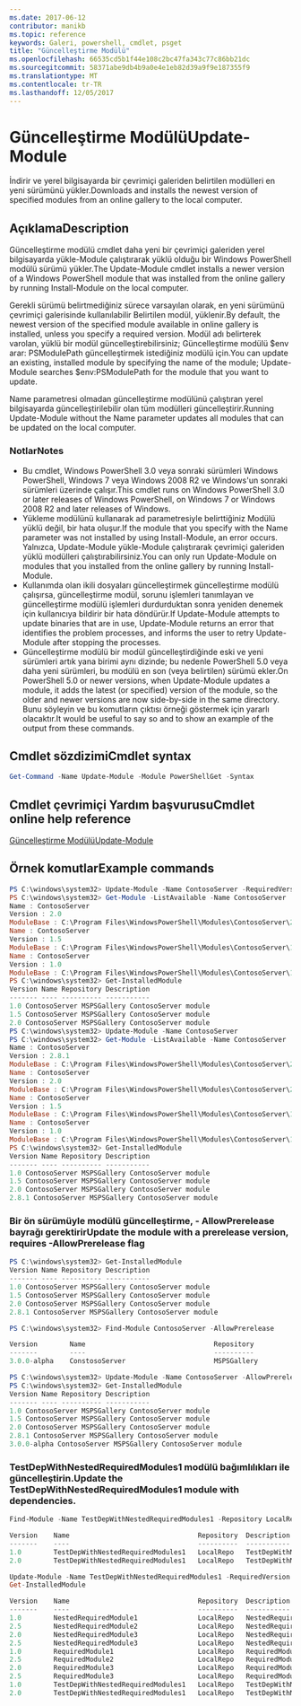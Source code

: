 ```yaml
---
ms.date: 2017-06-12
contributor: manikb
ms.topic: reference
keywords: Galeri, powershell, cmdlet, psget
title: "Güncelleştirme Modülü"
ms.openlocfilehash: 66535cd5b1f44e108c2bc47fa343c77c86bb21dc
ms.sourcegitcommit: 58371abe9db4b9a0e4e1eb82d39a9f9e187355f9
ms.translationtype: MT
ms.contentlocale: tr-TR
ms.lasthandoff: 12/05/2017
---
```

# <a name="update-module"></a><span data-ttu-id="fab6f-103">Güncelleştirme Modülü</span><span class="sxs-lookup"><span data-stu-id="fab6f-103">Update-Module</span></span>

<span data-ttu-id="fab6f-104">İndirir ve yerel bilgisayarda bir çevrimiçi galeriden belirtilen modülleri en yeni sürümünü yükler.</span><span class="sxs-lookup"><span data-stu-id="fab6f-104">Downloads and installs the newest version of specified modules from an online gallery to the local computer.</span></span>

## <a name="description"></a><span data-ttu-id="fab6f-105">Açıklama</span><span class="sxs-lookup"><span data-stu-id="fab6f-105">Description</span></span>

<span data-ttu-id="fab6f-106">Güncelleştirme modülü cmdlet daha yeni bir çevrimiçi galeriden yerel bilgisayarda yükle-Module çalıştırarak yüklü olduğu bir Windows PowerShell modülü sürümü yükler.</span><span class="sxs-lookup"><span data-stu-id="fab6f-106">The Update-Module cmdlet installs a newer version of a Windows PowerShell module that was installed from the online gallery by running Install-Module on the local computer.</span></span>

<span data-ttu-id="fab6f-107">Gerekli sürümü belirtmediğiniz sürece varsayılan olarak, en yeni sürümünü çevrimiçi galerisinde kullanılabilir Belirtilen modül, yüklenir.</span><span class="sxs-lookup"><span data-stu-id="fab6f-107">By default, the newest version of the specified module available in online gallery is installed, unless you specify a required version.</span></span> <span data-ttu-id="fab6f-108">Modül adı belirterek varolan, yüklü bir modül güncelleştirebilirsiniz; Güncelleştirme modülü $env arar: PSModulePath güncelleştirmek istediğiniz modülü için.</span><span class="sxs-lookup"><span data-stu-id="fab6f-108">You can update an existing, installed module by specifying the name of the module; Update-Module searches $env:PSModulePath for the module that you want to update.</span></span>

<span data-ttu-id="fab6f-109">Name parametresi olmadan güncelleştirme modülünü çalıştıran yerel bilgisayarda güncelleştirilebilir olan tüm modülleri güncelleştirir.</span><span class="sxs-lookup"><span data-stu-id="fab6f-109">Running Update-Module without the Name parameter updates all modules that can be updated on the local computer.</span></span>

### <a name="notes"></a><span data-ttu-id="fab6f-110">Notlar</span><span class="sxs-lookup"><span data-stu-id="fab6f-110">Notes</span></span>

- <span data-ttu-id="fab6f-111">Bu cmdlet, Windows PowerShell 3.0 veya sonraki sürümleri Windows PowerShell, Windows 7 veya Windows 2008 R2 ve Windows'un sonraki sürümleri üzerinde çalışır.</span><span class="sxs-lookup"><span data-stu-id="fab6f-111">This cmdlet runs on Windows PowerShell 3.0 or later releases of Windows PowerShell, on Windows 7 or Windows 2008 R2 and later releases of Windows.</span></span>
- <span data-ttu-id="fab6f-112">Yükleme modülünü kullanarak ad parametresiyle belirttiğiniz Modülü yüklü değil, bir hata oluşur.</span><span class="sxs-lookup"><span data-stu-id="fab6f-112">If the module that you specify with the Name parameter was not installed by using Install-Module, an error occurs.</span></span> <span data-ttu-id="fab6f-113">Yalnızca, Update-Module yükle-Module çalıştırarak çevrimiçi galeriden yüklü modülleri çalıştırabilirsiniz.</span><span class="sxs-lookup"><span data-stu-id="fab6f-113">You can only run Update-Module on modules that you installed from the online gallery by running Install-Module.</span></span>
- <span data-ttu-id="fab6f-114">Kullanımda olan ikili dosyaları güncelleştirmek güncelleştirme modülü çalışırsa, güncelleştirme modül, sorunu işlemleri tanımlayan ve güncelleştirme modülü işlemleri durdurduktan sonra yeniden denemek için kullanıcıya bildirir bir hata döndürür.</span><span class="sxs-lookup"><span data-stu-id="fab6f-114">If Update-Module attempts to update binaries that are in use, Update-Module returns an error that identifies the problem processes, and informs the user to retry Update-Module after stopping the processes.</span></span>
- <span data-ttu-id="fab6f-115">Güncelleştirme modülü bir modül güncelleştirdiğinde eski ve yeni sürümleri artık yana birimi aynı dizinde; bu nedenle PowerShell 5.0 veya daha yeni sürümleri, bu modülü en son (veya belirtilen) sürümü ekler.</span><span class="sxs-lookup"><span data-stu-id="fab6f-115">On PowerShell 5.0 or newer versions, when Update-Module updates a module, it adds the latest (or specified) version of the module, so the older and newer versions are now side-by-side in the same directory.</span></span> <span data-ttu-id="fab6f-116">Bunu söyleyin ve bu komutların çıktısı örneği göstermek için yararlı olacaktır.</span><span class="sxs-lookup"><span data-stu-id="fab6f-116">It would be useful to say so and to show an example of the output from these commands.</span></span>


## <a name="cmdlet-syntax"></a><span data-ttu-id="fab6f-117">Cmdlet sözdizimi</span><span class="sxs-lookup"><span data-stu-id="fab6f-117">Cmdlet syntax</span></span>
```powershell
Get-Command -Name Update-Module -Module PowerShellGet -Syntax
```

## <a name="cmdlet-online-help-reference"></a><span data-ttu-id="fab6f-118">Cmdlet çevrimiçi Yardım başvurusu</span><span class="sxs-lookup"><span data-stu-id="fab6f-118">Cmdlet online help reference</span></span>

[<span data-ttu-id="fab6f-119">Güncelleştirme Modülü</span><span class="sxs-lookup"><span data-stu-id="fab6f-119">Update-Module</span></span>](http://go.microsoft.com/fwlink/?LinkID=398576)


## <a name="example-commands"></a><span data-ttu-id="fab6f-120">Örnek komutlar</span><span class="sxs-lookup"><span data-stu-id="fab6f-120">Example commands</span></span>

```powershell
PS C:\windows\system32> Update-Module -Name ContosoServer -RequiredVersion 1.5
PS C:\windows\system32> Get-Module -ListAvailable -Name ContosoServer | Format-List Name,Version,ModuleBase
Name : ContosoServer
Version : 2.0
ModuleBase : C:\Program Files\WindowsPowerShell\Modules\ContosoServer\2.0
Name : ContosoServer
Version : 1.5
ModuleBase : C:\Program Files\WindowsPowerShell\Modules\ContosoServer\1.5
Name : ContosoServer
Version : 1.0
ModuleBase : C:\Program Files\WindowsPowerShell\Modules\ContosoServer\1.0
PS C:\windows\system32> Get-InstalledModule
Version Name Repository Description
------- ---- ---------- -----------
1.0 ContosoServer MSPSGallery ContosoServer module
1.5 ContosoServer MSPSGallery ContosoServer module
2.0 ContosoServer MSPSGallery ContosoServer module
PS C:\windows\system32> Update-Module -Name ContosoServer
PS C:\windows\system32> Get-Module -ListAvailable -Name ContosoServer | Format-List Name,Version,ModuleBase
Name : ContosoServer
Version : 2.8.1
ModuleBase : C:\Program Files\WindowsPowerShell\Modules\ContosoServer\2.8.1
Name : ContosoServer
Version : 2.0
ModuleBase : C:\Program Files\WindowsPowerShell\Modules\ContosoServer\2.0
Name : ContosoServer
Version : 1.5
ModuleBase : C:\Program Files\WindowsPowerShell\Modules\ContosoServer\1.5
Name : ContosoServer
Version : 1.0
ModuleBase : C:\Program Files\WindowsPowerShell\Modules\ContosoServer\1.0
PS C:\windows\system32> Get-InstalledModule
Version Name Repository Description
------- ---- ---------- -----------
1.0 ContosoServer MSPSGallery ContosoServer module
1.5 ContosoServer MSPSGallery ContosoServer module
2.0 ContosoServer MSPSGallery ContosoServer module
2.8.1 ContosoServer MSPSGallery ContosoServer module
```

### <a name="update-the-module-with-a-prerelease-version-requires--allowprerelease-flag"></a><span data-ttu-id="fab6f-121">Bir ön sürümüyle modülü güncelleştirme, - AllowPrerelease bayrağı gerektirir</span><span class="sxs-lookup"><span data-stu-id="fab6f-121">Update the module with a prerelease version, requires -AllowPrerelease flag</span></span>
```powershell
PS C:\windows\system32> Get-InstalledModule
Version Name Repository Description
------- ---- ---------- -----------
1.0 ContosoServer MSPSGallery ContosoServer module
1.5 ContosoServer MSPSGallery ContosoServer module
2.0 ContosoServer MSPSGallery ContosoServer module
2.8.1 ContosoServer MSPSGallery ContosoServer module

PS C:\windows\system32> Find-Module ContosoServer -AllowPrerelease

Version        Name                                Repository           Description
-------        ----                                ----------           -----------
3.0.0-alpha    ConstosoServer                      MSPSGallery          The PowerShell Contoso Server deployment tools...

PS C:\windows\system32> Update-Module -Name ContosoServer -AllowPrerelease
PS C:\windows\system32> Get-InstalledModule
Version Name Repository Description
------- ---- ---------- -----------
1.0 ContosoServer MSPSGallery ContosoServer module
1.5 ContosoServer MSPSGallery ContosoServer module
2.0 ContosoServer MSPSGallery ContosoServer module
2.8.1 ContosoServer MSPSGallery ContosoServer module
3.0.0-alpha ContosoServer MSPSGallery ContosoServer module

```


### <a name="update-the-testdepwithnestedrequiredmodules1-module-with-dependencies"></a><span data-ttu-id="fab6f-122">TestDepWithNestedRequiredModules1 modülü bağımlılıkları ile güncelleştirin.</span><span class="sxs-lookup"><span data-stu-id="fab6f-122">Update the TestDepWithNestedRequiredModules1 module with dependencies.</span></span>
```powershell
Find-Module -Name TestDepWithNestedRequiredModules1 -Repository LocalRepo -AllVersions

Version    Name                                Repository  Description
-------    ----                                ----------  -----------
1.0        TestDepWithNestedRequiredModules1   LocalRepo   TestDepWithNestedRequiredModules1 module
2.0        TestDepWithNestedRequiredModules1   LocalRepo   TestDepWithNestedRequiredModules1 module

Update-Module -Name TestDepWithNestedRequiredModules1 -RequiredVersion 2.0
Get-InstalledModule

Version    Name                                Repository  Description
-------    ----                                ----------  -----------
1.0        NestedRequiredModule1               LocalRepo   NestedRequiredModule1 module
2.5        NestedRequiredModule2               LocalRepo   NestedRequiredModule2 module
2.0        NestedRequiredModule3               LocalRepo   NestedRequiredModule3 module
2.5        NestedRequiredModule3               LocalRepo   NestedRequiredModule3 module
1.0        RequiredModule1                     LocalRepo   RequiredModule1 module
2.5        RequiredModule2                     LocalRepo   RequiredModule2 module
2.0        RequiredModule3                     LocalRepo   RequiredModule3 module
2.5        RequiredModule3                     LocalRepo   RequiredModule3 module
1.0        TestDepWithNestedRequiredModules1   LocalRepo   TestDepWithNestedRequiredModules1 module
2.0        TestDepWithNestedRequiredModules1   LocalRepo   TestDepWithNestedRequiredModules1 module



```

